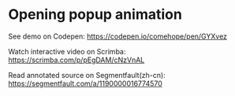 # Opening popup animation

See demo on Codepen: https://codepen.io/comehope/pen/GYXvez

Watch interactive video on Scrimba: https://scrimba.com/p/pEgDAM/cNzVnAL

Read annotated source on Segmentfault(zh-cn): https://segmentfault.com/a/1190000016774570